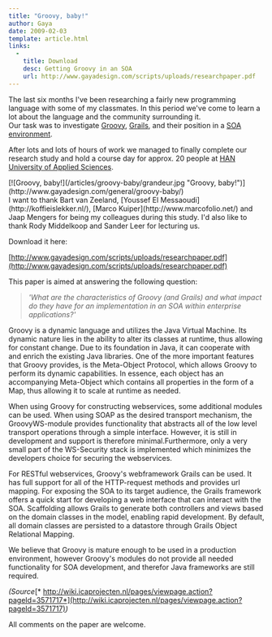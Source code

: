 ```yaml
---
title: "Groovy, baby!"
author: Gaya
date: 2009-02-03
template: article.html
links:
  -
    title: Download
    desc: Getting Groovy in an SOA
    url: http://www.gayadesign.com/scripts/uploads/researchpaper.pdf
---
```

The last six months I've been researching a fairly new programming language with some of my classmates. In this period we've come to learn a lot about the language and the community surrounding it.  
 Our task was to investigate [Groovy](http://groovy.codehaus.org/), [Grails](http://grails.org/), and their position in a [SOA environment](http://en.wikipedia.org/wiki/Service-oriented_architecture).

After lots and lots of hours of work we managed to finally complete our research study and hold a course day for approx. 20 people at [HAN University of Applied Sciences](http://www.han.nl/start-en/).

<div class="border">[![Groovy, baby!](/articles/groovy-baby/grandeur.jpg "Groovy, baby!")](http://www.gayadesign.com/general/groovy-baby/)</div>I want to thank Bart van Zeeland, [Youssef El Messaoudi](http://koffieislekker.nl/), [Marco Kuiper](http://www.marcofolio.net/) and Jaap Mengers for being my colleagues during this study. I'd also like to thank Rody Middelkoop and Sander Leer for lecturing us.

<span class="more"></span>

Download it here:

[http://www.gayadesign.com/scripts/uploads/researchpaper.pdf](http://www.gayadesign.com/scripts/uploads/researchpaper.pdf)

This paper is aimed at answering the following question:

> *'What are the characteristics of Groovy (and Grails) and what impact do they have for an implementation in an SOA within enterprise applications?'*

Groovy is a dynamic language and utilizes the Java Virtual Machine. Its dynamic nature lies in the ability to alter its classes at runtime, thus allowing for constant change. Due to its foundation in Java, it can cooperate with and enrich the existing Java libraries. One of the more important features that Groovy provides, is the Meta-Object Protocol, which allows Groovy to perform its dynamic capabilities. In essence, each object has an accompanying Meta-Object which contains all properties in the form of a Map, thus allowing it to scale at runtime as needed.

When using Groovy for constructing webservices, some additional modules can be used. When using SOAP as the desired transport mechanism, the GroovyWS-module provides functionality that abstracts all of the low level transport operations through a simple interface. However, it is still in development and support is therefore minimal.Furthermore, only a very small part of the WS-Security stack is implemented which minimizes the developers choice for securing the webservices.

For RESTful webservices, Groovy's webframework Grails can be used. It has full support for all of the HTTP-request methods and provides url mapping. For exposing the SOA to its target audience, the Grails framework offers a quick start for developing a web interface that can interact with the SOA. Scaffolding allows Grails to generate both controllers and views based on the domain classes in the model, enabling rapid development. By default, all domain classes are persisted to a datastore through Grails Object Relational Mapping.

We believe that Groovy is mature enough to be used in a production environment, however Groovy's modules do not provide all needed functionality for SOA development, and therefor Java frameworks are still required.

*(Source*[* http://wiki.icaprojecten.nl/pages/viewpage.action?pageId=3571717*](http://wiki.icaprojecten.nl/pages/viewpage.action?pageId=3571717)*)*

All comments on the paper are welcome.